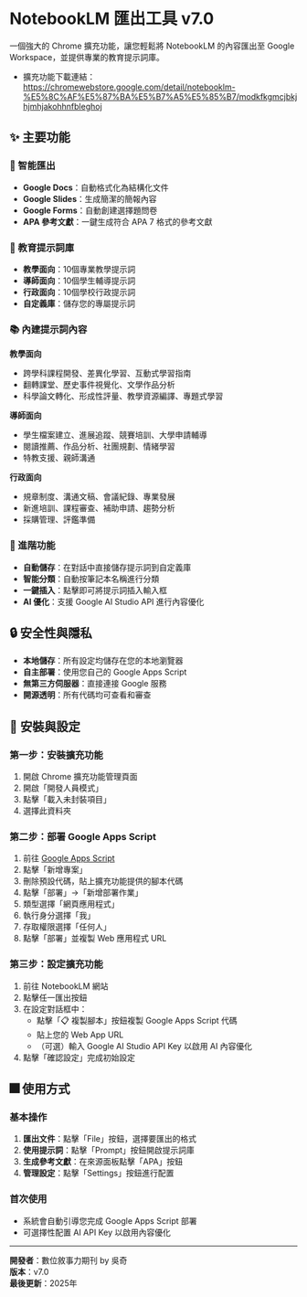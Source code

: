 # NotebookLM 匯出工具 v7.0

一個強大的 Chrome 擴充功能，讓您輕鬆將 NotebookLM 的內容匯出至 Google Workspace，並提供專業的教育提示詞庫。
- 擴充功能下載連結：https://chromewebstore.google.com/detail/notebooklm-%E5%8C%AF%E5%87%BA%E5%B7%A5%E5%85%B7/modkfkgmcjbkjhjmhjakohhnfbleghoj

## ✨ 主要功能

### 📄 智能匯出
- **Google Docs**：自動格式化為結構化文件
- **Google Slides**：生成簡潔的簡報內容
- **Google Forms**：自動創建選擇題問卷
- **APA 參考文獻**：一鍵生成符合 APA 7 格式的參考文獻

### 🎯 教育提示詞庫
- **教學面向**：10個專業教學提示詞
- **導師面向**：10個學生輔導提示詞
- **行政面向**：10個學校行政提示詞
- **自定義庫**：儲存您的專屬提示詞

### 📚 內建提示詞內容

**教學面向**
- 跨學科課程開發、差異化學習、互動式學習指南
- 翻轉課堂、歷史事件視覺化、文學作品分析
- 科學論文轉化、形成性評量、教學資源編譯、專題式學習

**導師面向**
- 學生檔案建立、進展追蹤、競賽培訓、大學申請輔導
- 閱讀推薦、作品分析、社團規劃、情緒學習
- 特教支援、親師溝通

**行政面向**
- 規章制度、溝通文稿、會議紀錄、專業發展
- 新進培訓、課程審查、補助申請、趨勢分析
- 採購管理、評鑑準備

### 🔧 進階功能
- **自動儲存**：在對話中直接儲存提示詞到自定義庫
- **智能分類**：自動按筆記本名稱進行分類
- **一鍵插入**：點擊即可將提示詞插入輸入框
- **AI 優化**：支援 Google AI Studio API 進行內容優化

## 🔒 安全性與隱私
- **本地儲存**：所有設定均儲存在您的本地瀏覽器
- **自主部署**：使用您自己的 Google Apps Script
- **無第三方伺服器**：直接連接 Google 服務
- **開源透明**：所有代碼均可查看和審查

## 🚀 安裝與設定

### 第一步：安裝擴充功能
1. 開啟 Chrome 擴充功能管理頁面
2. 開啟「開發人員模式」
3. 點擊「載入未封裝項目」
4. 選擇此資料夾

### 第二步：部署 Google Apps Script
1. 前往 [Google Apps Script](https://script.google.com/)
2. 點擊「新增專案」
3. 刪除預設代碼，貼上擴充功能提供的腳本代碼
4. 點擊「部署」→「新增部署作業」
5. 類型選擇「網頁應用程式」
6. 執行身分選擇「我」
7. 存取權限選擇「任何人」
8. 點擊「部署」並複製 Web 應用程式 URL

### 第三步：設定擴充功能
1. 前往 NotebookLM 網站
2. 點擊任一匯出按鈕
3. 在設定對話框中：
   - 點擊「📋 複製腳本」按鈕複製 Google Apps Script 代碼
   - 貼上您的 Web App URL
   - （可選）輸入 Google AI Studio API Key 以啟用 AI 內容優化
4. 點擊「確認設定」完成初始設定

## 🎆 使用方式

### 基本操作
1. **匯出文件**：點擊「File」按鈕，選擇要匯出的格式
2. **使用提示詞**：點擊「Prompt」按鈕開啟提示詞庫
3. **生成參考文獻**：在來源面板點擊「APA」按鈕
4. **管理設定**：點擊「Settings」按鈕進行配置

### 首次使用
- 系統會自動引導您完成 Google Apps Script 部署
- 可選擇性配置 AI API Key 以啟用內容優化

---

**開發者**：數位敘事力期刊 by 吳奇  
**版本**：v7.0  
**最後更新**：2025年
